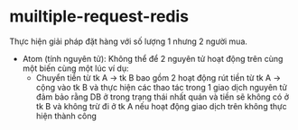 # muiltiple-request-redis
Thực hiện giải pháp đặt hàng với số lượng 1 nhưng 2 người mua.

- Atom (tính nguyên tử): Không thể để 2 nguyên tử hoạt động trên cùng một biến cùng một lúc ví dụ:
  + Chuyển tiền từ tk A -> tk B bao gồm 2 hoạt động rút tiền từ tk A -> cộng vào tk B và thực hiện các thao tác trong 1 giao dịch nguyên tử đảm bảo rằng DB ở trong trạng thái nhất quán và tiền sẽ không có ở tk B và không trừ đi ở tk A nếu hoạt động giao dịch trên không thực hiện thành công
